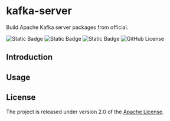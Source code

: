 # kafka-server
Build Apache Kafka server packages from official.

![Static Badge](https://img.shields.io/badge/build-passing-brightgreen)
![Static Badge](https://img.shields.io/badge/tag-3.7.0-blue)
![Static Badge](https://img.shields.io/badge/released-v20240630-blue)
![GitHub License](https://img.shields.io/github/license/doraeven/kafka-server)

## Introduction



## Usage



## License

The project is released under version 2.0 of the [Apache License](https://www.apache.org/licenses/LICENSE-2.0).
